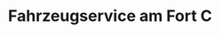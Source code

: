 ---
title: "Fahrzeugservice am Fort C"
url: /minden/fahrzeugservice-am-fort-c/
shop: Autowerkstatt
---